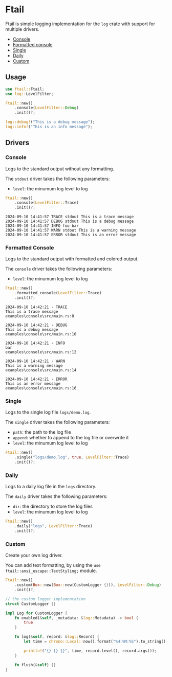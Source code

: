 # Ftail

Ftail is simple logging implementation for the `log` crate with support for multiple drivers.

- [Console](#console)
- [Formatted console](#formatted-console)
- [Single](#single)
- [Daily](#daily)
- [Custom](#custom)

## Usage

```rust
use ftail::Ftail;
use log::LevelFilter;

Ftail::new()
    .console(LevelFilter::Debug)
    .init()?;

log::debug!("This is a debug message");
log::info!("This is an info message");
```

## Drivers

### Console

Logs to the standard output without any formatting.

The `stdout` driver takes the following parameters:

- `level`: the minumum log level to log

```rust
Ftail::new()
    .console(LevelFilter::Trace)
    .init()?;
```

```log
2024-09-10 14:41:57 TRACE stdout This is a trace message
2024-09-10 14:41:57 DEBUG stdout This is a debug message
2024-09-10 14:41:57 INFO foo bar
2024-09-10 14:41:57 WARN stdout This is a warning message
2024-09-10 14:41:57 ERROR stdout This is an error message
```

### Formatted Console

Logs to the standard output with formatted and colored output.

The `console` driver takes the following parameters:

- `level`: the minumum log level to log

```rust
Ftail::new()
    .formatted_console(LevelFilter::Trace)
    .init()?;
```

```log
2024-09-10 14:42:21 · TRACE
This is a trace message
examples\console\src/main.rs:8

2024-09-10 14:42:21 · DEBUG
This is a debug message
examples\console\src/main.rs:10

2024-09-10 14:42:21 · INFO
bar
examples\console\src/main.rs:12

2024-09-10 14:42:21 · WARN
This is a warning message
examples\console\src/main.rs:14

2024-09-10 14:42:21 · ERROR
This is an error message
examples\console\src/main.rs:16
```

### Single

Logs to the single log file `logs/demo.log`.

The `single` driver takes the following parameters:

- `path`: the path to the log file
- `append`: whether to append to the log file or overwrite it
- `level`: the minumum log level to log

```rust
Ftail::new()
    .single("logs/demo.log", true, LevelFilter::Trace)
    .init()?;
```

### Daily

Logs to a daily log file in the `logs` directory.

The `daily` driver takes the following parameters:

- `dir`: the directory to store the log files
- `level`: the minumum log level to log

```rust
Ftail::new()
    .daily("logs", LevelFilter::Trace)
    .init()?;
```

### Custom

Create your own log driver.

You can add text formatting, by using the `use ftail::ansi_escape::TextStyling;` module.

```rust
Ftail::new()
    .custom(Box::new(Box::new(CustomLogger {})), LevelFilter::Debug)
    .init()?;

// the custom logger implementation
struct CustomLogger {}

impl Log for CustomLogger {
    fn enabled(&self, _metadata: &log::Metadata) -> bool {
        true
    }

    fn log(&self, record: &log::Record) {
        let time = chrono::Local::now().format("%H:%M:%S").to_string();

        println!("{} {} {}", time, record.level(), record.args());
    }

    fn flush(&self) {}
}
```
